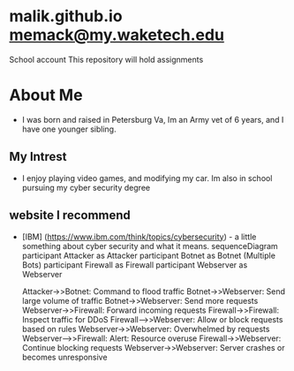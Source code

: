 # malik.github.io memack@my.waketech.edu
School account 
This repository will hold assignments
# About Me 
- I was born and raised in Petersburg Va, Im an Army vet of 6 years, and I have one younger sibling.
## My Intrest 
- I enjoy playing video games, and modifying my car. Im also in school pursuing my cyber security degree
## website I recommend 
- [IBM] (https://www.ibm.com/think/topics/cybersecurity) - a little something about cyber security and what it means.
sequenceDiagram
    participant Attacker as Attacker
    participant Botnet as Botnet (Multiple Bots)
    participant Firewall as Firewall
    participant Webserver as Webserver

    Attacker->>Botnet: Command to flood traffic
    Botnet->>Webserver: Send large volume of traffic
    Botnet->>Webserver: Send more requests
    Webserver->>Firewall: Forward incoming requests
    Firewall->>Firewall: Inspect traffic for DDoS
    Firewall-->>Webserver: Allow or block requests based on rules
    Webserver->>Webserver: Overwhelmed by requests
    Webserver-->>Firewall: Alert: Resource overuse
    Firewall->>Webserver: Continue blocking requests
    Webserver->>Webserver: Server crashes or becomes unresponsive
